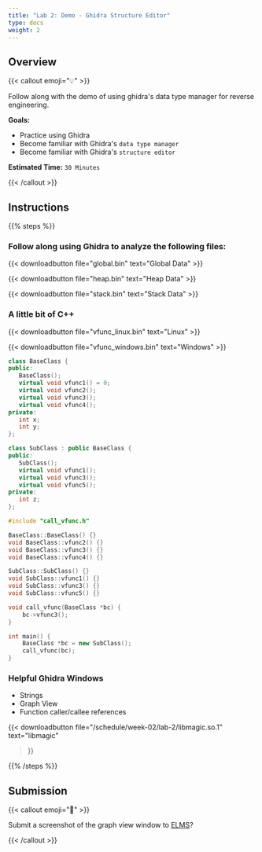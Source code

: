 ```yaml
---
title: "Lab 2: Demo - Ghidra Structure Editor"
type: docs
weight: 2
---
```


## Overview

{{< callout emoji="💡" >}}

Follow along with the demo of using ghidra's data type manager for reverse
engineering.

**Goals:**

- Practice using Ghidra
- Become familiar with Ghidra's `data type manager`
- Become familiar with Ghidra's `structure editor`

**Estimated Time:** `30 Minutes`

{{< /callout >}}

## Instructions

{{% steps %}}

### Follow along using Ghidra to analyze the following files:

{{< downloadbutton file="global.bin" text="Global Data" >}}

{{< downloadbutton file="heap.bin" text="Heap Data" >}}

{{< downloadbutton file="stack.bin" text="Stack Data" >}}

### A little bit of C++

{{< downloadbutton file="vfunc_linux.bin" text="Linux" >}}

{{< downloadbutton file="vfunc_windows.bin" text="Windows" >}}

```c++ {filename=call_vfunc.h}
class BaseClass {
public:
   BaseClass();
   virtual void vfunc1() = 0;
   virtual void vfunc2();
   virtual void vfunc3();
   virtual void vfunc4();
private:
   int x;
   int y;
};

class SubClass : public BaseClass {
public:
   SubClass();
   virtual void vfunc1();
   virtual void vfunc3();
   virtual void vfunc5();
private:
   int z;
};
```

```c++ {filename=call_vfunc.cpp}
#include "call_vfunc.h"

BaseClass::BaseClass() {}
void BaseClass::vfunc2() {}
void BaseClass::vfunc3() {}
void BaseClass::vfunc4() {}

SubClass::SubClass() {}
void SubClass::vfunc1() {}
void SubClass::vfunc3() {}
void SubClass::vfunc5() {}

void call_vfunc(BaseClass *bc) {
    bc->vfunc3();
}

int main() {
    BaseClass *bc = new SubClass();
    call_vfunc(bc);
}
```

### Helpful Ghidra Windows

- Strings
- Graph View
- Function caller/callee references

{{< downloadbutton file="/schedule/week-02/lab-2/libmagic.so.1" text="libmagic"
>}}

{{% /steps %}}

## Submission

{{< callout emoji="📝" >}}

Submit a screenshot of the graph view window to
[ELMS](https://umd.instructure.com/courses/1374508/assignments)?

{{< /callout >}}
